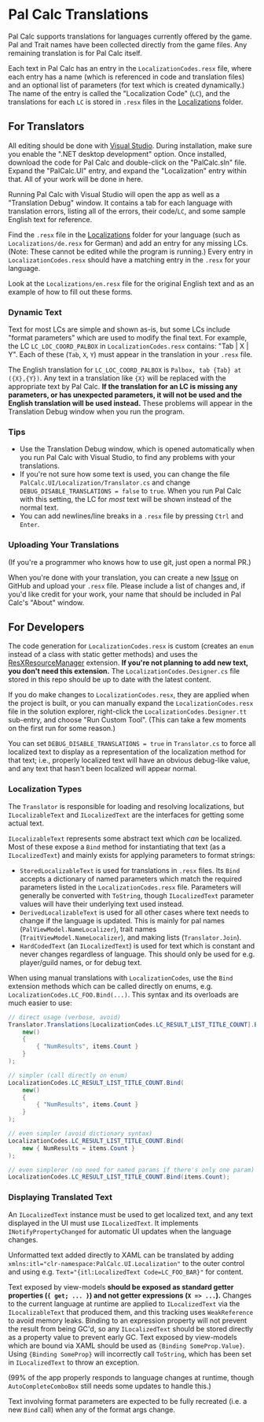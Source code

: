 ﻿# Pal Calc Translations

Pal Calc supports translations for languages currently offered by the game. Pal and Trait names have been collected directly from the game files. Any remaining translation is for Pal Calc itself.

Each text in Pal Calc has an entry in the `LocalizationCodes.resx` file, where each entry has a name (which is referenced in code and translation files) and an optional list of parameters (for text which is created dynamically.) The name of the entry is called the "Localization Code" (`LC`), and the translations for each `LC` is stored in `.resx` files in the [Localizations](./Localizations) folder.

## For Translators

All editing should be done with [Visual Studio](https://visualstudio.microsoft.com/vs/community/). During installation, make sure you enable the ".NET desktop development" option. Once installed, download the code for Pal Calc and double-click on the "PalCalc.sln" file. Expand the "PalCalc.UI" entry, and expand the "Localization" entry within that. All of your work will be done in here.

Running Pal Calc with Visual Studio will open the app as well as a "Translation Debug" window. It contains a tab for each language with translation errors, listing all of the errors, their code/`LC`, and some sample English text for reference.

Find the `.resx` file in the [Localizations](./Localizations/) folder for your language (such as `Localizations/de.resx` for German) and add an entry for any missing LCs. (Note: These cannot be edited while the program is running.) Every entry in `LocalizationCodes.resx` should have a matching entry in the `.resx` for your language.

Look at the `Localizations/en.resx` file for the original English text and as an example of how to fill out these forms.

### Dynamic Text

Text for most LCs are simple and shown as-is, but some LCs include "format parameters" which are used to modify the final text. For example, the LC `LC_LOC_COORD_PALBOX` in `LocalizationCodes.resx` contains: "Tab | X | Y". Each of these (`Tab`, `X`, `Y`) must appear in the translation in your `.resx` file.

The English translation for `LC_LOC_COORD_PALBOX` is `Palbox, tab {Tab} at ({X},{Y})`. Any text in a translation like `{X}` will be replaced with the appropriate text by Pal Calc. **If the translation for an LC is missing any parameters, or has unexpected parameters, it will not be used and the English translation will be used instead.** These problems will appear in the Translation Debug window when you run the program.

### Tips

- Use the Translation Debug window, which is opened automatically when you run Pal Calc with Visual Studio, to find any problems with your translations.
- If you're not sure how some text is used, you can change the file `PalCalc.UI/Localization/Translator.cs` and change `DEBUG_DISABLE_TRANSLATIONS = false` to `true`. When you run Pal Calc with this setting, the LC for _most_ text will be shown instead of the normal text.
- You can add newlines/line breaks in a `.resx` file by pressing `Ctrl` and `Enter`.

### Uploading Your Translations

(If you're a programmer who knows how to use git, just open a normal PR.)

When you're done with your translation, you can create a new [Issue](TODO) on GitHub and upload your `.resx` file. Please include a list of changes and, if you'd like credit for your work, your name that should be included in Pal Calc's "About" window.

## For Developers

The code generation for `LocalizationCodes.resx` is custom (creates an `enum` instead of a class with static getter methods) and uses the [ResXResourceManager](https://marketplace.visualstudio.com/items?itemName=TomEnglert.ResXManager) extension. **If you're not planning to add new text, you don't need this extension.** The `LocalizationCodes.Designer.cs` file stored in this repo should be up to date with the latest content.

If you do make changes to `LocalizationCodes.resx`, they are applied when the project is built, or you can manually expand the `LocalizationCodes.resx` file in the solution explorer, right-click the `LocalizationCodes.Designer.tt` sub-entry, and choose "Run Custom Tool". (This can take a few moments on the first run for some reason.)

You can set `DEBUG_DISABLE_TRANSLATIONS = true` in `Translator.cs` to force all localized text to display as a representation of the localization method for that text; i.e., properly localized text will have an obvious debug-like value, and any text that hasn't been localized will appear normal.

### Localization Types

The `Translator` is responsible for loading and resolving localizations, but `ILocalizableText` and `ILocalizedText` are the interfaces for getting some actual text.

`ILocalizableText` represents some abstract text which _can_ be localized. Most of these expose a `Bind` method for instantiating that text (as a `ILocalizedText`) and mainly exists for applying parameters to format strings:

- `StoredLocalizableText` is used for translations in `.resx` files. Its `Bind` accepts a dictionary of named parameters which match the required parameters listed in the `LocalizationCodes.resx` file. Parameters will generally be converted with `ToString`, though `ILocalizedText` parameter values will have their underlying text used instead.
- `DerivedLocalizableText` is used for all other cases where text needs to change if the language is updated. This is mainly for pal names (`PalViewModel.NameLocalizer`), trait names (`TraitViewModel.NameLocalizer`), and making lists (`Translator.Join`).
- `HardCodedText` (an `ILocalizedText`) is used for text which is constant and never changes regardless of language. This should only be used for e.g. player/guild names, or for debug text.

When using manual translations with `LocalizationCodes`, use the `Bind` extension methods which can be called directly on enums, e.g. `LocalizationCodes.LC_FOO.Bind(...)`. This syntax and its overloads are much easier to use:

```cs
// direct usage (verbose, avoid)
Translator.Translations[LocalizationCodes.LC_RESULT_LIST_TITLE_COUNT].Bind(
    new()
    {
        { "NumResults", items.Count }
    }
);

// simpler (call directly on enum)
LocalizationCodes.LC_RESULT_LIST_TITLE_COUNT.Bind(
    new()
    {
        { "NumResults", items.Count }
    }
);

// even simpler (avoid dictionary syntax)
LocalizationCodes.LC_RESULT_LIST_TITLE_COUNT.Bind(
    new { NumResults = items.Count }
);

// even simplerer (no need for named params if there's only one param)
LocalizationCodes.LC_RESULT_LIST_TITLE_COUNT.Bind(items.Count);
```

### Displaying Translated Text

An `ILocalizedText` instance must be used to get localized text, and any text displayed in the UI must use `ILocalizedText`. It implements `INotifyPropertyChanged` for automatic UI updates when the language changes.

Unformatted text added directly to XAML can be translated by adding `xmlns:itl="clr-namespace:PalCalc.UI.Localization"` to the outer control and using e.g. `Text="{itl:LocalizedText Code=LC_FOO_BAR}"` for content.

Text exposed by view-models **should be exposed as standard getter properties (`{ get; ... }`) and not getter expressions (`X => ...`).** Changes to the current language at runtime are applied to `ILocalizedText` via the `ILocalizableText` that produced them, and this tracking uses `WeakReference` to avoid memory leaks. Binding to an expression property will not prevent the result from being GC'd, so any `ILocalizedText` should be stored directly as a property value to prevent early GC. Text exposed by view-models which are bound via XAML should be used as `{Binding SomeProp.Value}`. Using `{Binding SomeProp}` will incorrectly call `ToString`, which has been set in `ILocalizedText` to throw an exception.

(99% of the app properly responds to language changes at runtime, though `AutoCompleteComboBox` still needs some updates to handle this.)

Text involving format parameters are expected to be fully recreated (i.e. a new `Bind` call) when any of the format args change.